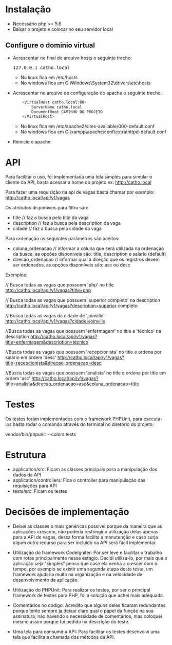 # Instalação

- Necessário php >= 5.6
- Baixar o projeto e colocar no seu servidor local

## Configure o dominio virtual
 - Acrescentar no final do arquivo hosts o seguinte trecho: <pre> 127.0.0.1 catho.local </pre>
   * No linux fica em /etc/hosts
   * No windows fica em C:\Windows\System32\drivers\etc\hosts

 - Acrescentar no arquivo de configuração do apache o seguinte trecho:
	```bash
	 	<VirtualHost catho.local:80>
	        ServerName catho.local
	        DocumentRoot CAMINHO DO PROJETO
		</VirtualHost>
	```

	* No linux fica em /etc/apache2/sites-available/000-default.conf
	* No windows fica em C:\xampp\apache\conf\extra\httpd-default.conf

  - Reinicie o apache
  
# API

Para facilitar o uso, foi implementada uma tela simples para simular o cliente da API, basta acessar a home do projeto ex: http://catho.local

Para fazer uma requisição na api de vagas basta chamar por exemplo: http://catho.local/api/v1/vagas

Os atributos disponíveis para filtro são:
- title // faz a busca pelo title da vaga
- description // faz a busca pela description da vaga
- cidade // faz a busca pela cidade da vaga

Para ordenação os seguintes parâmetros são aceitos:
- coluna_ordenacao // informar a coluna que será utilizada na ordenação da busca, as opções disponíveis são: title, description e salario (default)
- direcao_ordenacao // informar qual a direção que os registros devem ser ordenados, as opções disponíveis são: asc ou desc

Exemplos: 

// Busca todas as vagas que possuem 'php' no title
http://catho.local/api/v1/vagas?title=php

// Busca todas as vagas que possuem 'superior completo' na description
http://catho.local/api/v1/vagas?description=superior completo

// Busca todas as vagas da cidade de 'joinville'
http://catho.local/api/v1/vagas?cidade=joinville

//Busca todas as vagas que possuem 'enfermagem' no title e 'técnico' na description
http://catho.local/api/v1/vagas?title=enfermagem&description=técnico

//Busca todas as vagas que possuem 'recepcionista' no title e ordena por salário em ordem 'desc'
http://catho.local/api/v1/vagas?title=recepcionista&direcao_ordenacao=desc

//Busca todas as vagas que possuem 'analista' no title e ordena por title em ordem 'asc'
http://catho.local/api/v1/vagas?title=analista&direcao_ordenacao=asc&coluna_ordenacao=title

# Testes

Os testes foram implementados com o framework PHPUnit, para executa-los basta rodar o comando através do terminal no diretório do projeto:

vendor/bin/phpunit --colors tests

# Estrutura

- application/src: Ficam as classes principais para a manipulação dos dados da API
- application/controllers: Fica o controller para manipulação das requisições para API
- tests/src: Ficam os testes

# Decisões de implementação

- Deixei as classes o mais genéricas possível porque da maneira que as aplicações crescem, não poderia restringir a utilização delas apenas para a API de vagas, dessa forma facilita a manutenção e caso surja algum outro recurso para ser incluído na API será fácil implementar.

- Utilização do framework CodeIgniter: Por ser leve e facilitar o trabalho com rotas principalmente nesse estágio. Decidi utiliza-lo, por mais que a aplicação seja "simples" penso que caso ela venha a crescer com o tempo, por exemplo se existir uma segunda etapa deste teste, um framework ajudaria muito na organização e na velocidade de desenvolvimento da aplicação.

- Utilização do PHPUnit: Para realizar os testes, por ser o principal framework de testes para PHP, foi a solução que achei mais adequada.

- Comentários no código: Acredito que alguns deles ficaram redundantes porque tento sempre ja deixar claro qual o papel da função na sua assinatura, não havendo a necessidade de comentários, mas coloquei mesmo assim porque foi pedido na descrição do teste.

- Uma tela para consumir a API: Para facilitar os testes desenvolvi uma tela que facilita a chamada dos métodos da API.